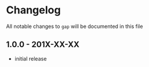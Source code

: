 # Changelog

All notable changes to `gap` will be documented in this file

## 1.0.0 - 201X-XX-XX

- initial release

